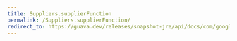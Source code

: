 ```yaml
---
title: Suppliers.supplierFunction
permalink: /Suppliers.supplierFunction/
redirect_to: https://guava.dev/releases/snapshot-jre/api/docs/com/google/common/base/Suppliers.html#supplierFunction--
---
```

